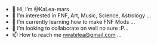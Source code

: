 - 👋 Hi, I’m @KaLea-mars
- 👀 I’m interested in FNF, Art, Music, Science, Astrology ...
- 🌱 I’m currently learning how to make FNF Mods  ...
- 💞️ I’m looking to collaborate on well no sure :P...
- 📫 How to reach me nwatelea@gmail.com ...

<!---
KaLea-mars/KaLea-mars is a ✨ special ✨ repository because its `README.md` (this file) appears on your GitHub profile.
You can click the Preview link to take a look at your changes.
--->
